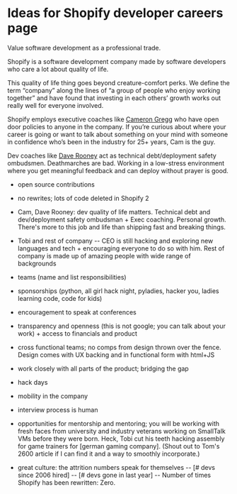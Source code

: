 # Ideas for Shopify developer careers page

Value software development as a professional trade.

Shopify is a software development company made by software developers who care a lot about quality of life.

This quality of life thing goes beyond creature-comfort perks. We define the term “company” along the lines of “a group of people who enjoy working together” and have found that investing in each others’ growth works out really well for everyone involved.

Shopify employs executive coaches like [Cameron Gregg](http://ca.linkedin.com/in/camgregg) who have open door policies to anyone in the company. If you’re curious about where your career is going or want to talk about something on your mind with someone in confidence who’s been in the industry for 25+ years, Cam is the guy.

Dev coaches like [Dave Rooney](ca.linkedin.com/in/daverooneyagile) act as technical debt/deployment safety ombudsmen. Deathmarches are bad. Working in a low-stress environment where you get meaningful feedback and can deploy without prayer is good.

- open source contributions
- no rewrites; lots of code deleted in Shopify 2

- Cam, Dave Rooney: dev quality of life matters. Technical debt and dev/deployment safety ombudsman + Exec coaching. Personal growth. There's more to this job and life than shipping fast and breaking things.
- Tobi and rest of company
-- CEO is still hacking and exploring new languages and tech + encouraging everyone to do so with him. Rest of company is made up of amazing people with wide range of backgrounds
- teams (name and list responsibilities)
- sponsorships (python, all girl hack night, pyladies, hacker you, ladies learning code, code for kids)
- encouragement to speak at conferences
- transparency and openness (this is not google; you can talk about your work) + access to financials and product
- cross functional teams; no comps from design thrown over the fence. Design comes with UX backing and in functional form with html+JS
- work closely with all parts of the product; bridging the gap
- hack days
- mobility in the company
- interview process is human
- opportunities for mentorship and mentoring; you will be working with fresh faces from university and industry veterans working on SmallTalk VMs before they were born. Heck, Tobi cut his teeth hacking assembly for game trainers for [german gaming company]. (Shout out to Tom's 2600 article if I can find it and a way to smoothly incorporate.)
- great culture: the attrition numbers speak for themselves
-- [# devs since 2006 hired]
-- [# devs gone in last year]
-- Number of times Shopify has been rewritten: Zero.
